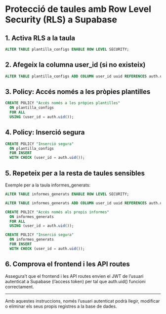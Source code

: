 # Protecció de taules amb Row Level Security (RLS) a Supabase

## 1. Activa RLS a la taula

```sql
ALTER TABLE plantilla_configs ENABLE ROW LEVEL SECURITY;
```

## 2. Afegeix la columna user_id (si no existeix)

```sql
ALTER TABLE plantilla_configs ADD COLUMN user_id uuid REFERENCES auth.users(id);
```

## 3. Policy: Accés només a les pròpies plantilles

```sql
CREATE POLICY "Accés només a les pròpies plantilles"
  ON plantilla_configs
  FOR ALL
  USING (user_id = auth.uid());
```

## 4. Policy: Inserció segura

```sql
CREATE POLICY "Inserció segura"
  ON plantilla_configs
  FOR INSERT
  WITH CHECK (user_id = auth.uid());
```

## 5. Repeteix per a la resta de taules sensibles

Exemple per a la taula informes_generats:

```sql
ALTER TABLE informes_generats ENABLE ROW LEVEL SECURITY;

ALTER TABLE informes_generats ADD COLUMN user_id uuid REFERENCES auth.users(id);

CREATE POLICY "Accés només als propis informes"
  ON informes_generats
  FOR ALL
  USING (user_id = auth.uid());

CREATE POLICY "Inserció segura"
  ON informes_generats
  FOR INSERT
  WITH CHECK (user_id = auth.uid());
```

## 6. Comprova el frontend i les API routes

Assegura’t que el frontend i les API routes envien el JWT de l’usuari autenticat a Supabase (l’access token) per tal que auth.uid() funcioni correctament.

---

Amb aquestes instruccions, només l’usuari autenticat podrà llegir, modificar o eliminar els seus propis registres a la base de dades.